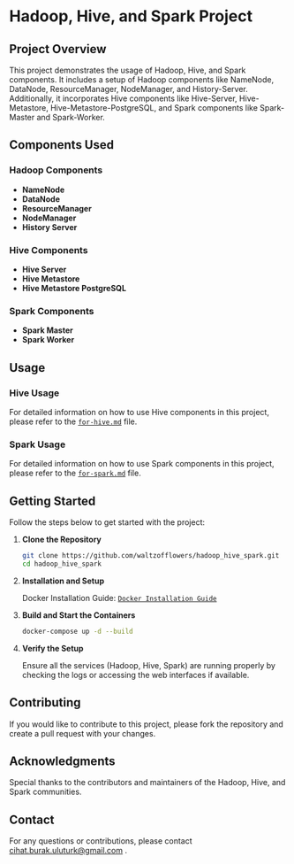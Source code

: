 # Hadoop, Hive, and Spark Project

## Project Overview
This project demonstrates the usage of Hadoop, Hive, and Spark components. It includes a setup of Hadoop components like NameNode, DataNode, ResourceManager, NodeManager, and History-Server. Additionally, it incorporates Hive components like Hive-Server, Hive-Metastore, Hive-Metastore-PostgreSQL, and Spark components like Spark-Master and Spark-Worker.

## Components Used

### Hadoop Components
- **NameNode**
- **DataNode**
- **ResourceManager**
- **NodeManager**
- **History Server**

### Hive Components
- **Hive Server**
- **Hive Metastore**
- **Hive Metastore PostgreSQL**

### Spark Components
- **Spark Master**
- **Spark Worker**

## Usage
### Hive Usage
For detailed information on how to use Hive components in this project, please refer to the [`for-hive.md`](for-hive.md) file.

### Spark Usage
For detailed information on how to use Spark components in this project, please refer to the [`for-spark.md`](for-spark.md) file.

## Getting Started
Follow the steps below to get started with the project:

1. **Clone the Repository**
   ```bash
   git clone https://github.com/waltzofflowers/hadoop_hive_spark.git
   cd hadoop_hive_spark
    ```

2. **Installation and Setup**

    Docker Installation Guide: [`Docker Installation Guide`](https://docs.docker.com/get-started/get-docker/)

3. **Build and Start the Containers**

    ```bash
   docker-compose up -d --build
    ```
4. **Verify the Setup**

    Ensure all the services (Hadoop, Hive, Spark) are running properly by checking the logs or accessing the web interfaces if available.

## Contributing

If you would like to contribute to this project, please fork the repository and create a pull request with your changes.

## Acknowledgments

Special thanks to the contributors and maintainers of the Hadoop, Hive, and Spark communities.

## Contact

For any questions or contributions, please contact cihat.burak.uluturk@gmail.com .
